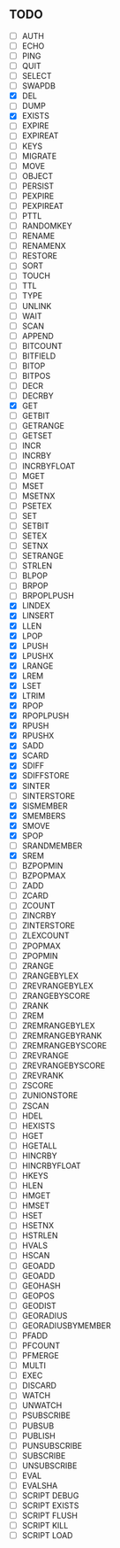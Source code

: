 ## TODO
- [ ] AUTH
- [ ] ECHO
- [ ] PING
- [ ] QUIT
- [ ] SELECT
- [ ] SWAPDB
- [x] DEL
- [ ] DUMP
- [x] EXISTS
- [ ] EXPIRE
- [ ] EXPIREAT
- [ ] KEYS
- [ ] MIGRATE
- [ ] MOVE
- [ ] OBJECT
- [ ] PERSIST
- [ ] PEXPIRE
- [ ] PEXPIREAT
- [ ] PTTL
- [ ] RANDOMKEY
- [ ] RENAME
- [ ] RENAMENX
- [ ] RESTORE
- [ ] SORT
- [ ] TOUCH
- [ ] TTL
- [ ] TYPE
- [ ] UNLINK
- [ ] WAIT
- [ ] SCAN
- [ ] APPEND
- [ ] BITCOUNT
- [ ] BITFIELD
- [ ] BITOP
- [ ] BITPOS
- [ ] DECR
- [ ] DECRBY
- [x] GET
- [ ] GETBIT
- [ ] GETRANGE
- [ ] GETSET
- [ ] INCR
- [ ] INCRBY
- [ ] INCRBYFLOAT
- [ ] MGET
- [ ] MSET
- [ ] MSETNX
- [ ] PSETEX
- [ ] SET
- [ ] SETBIT
- [ ] SETEX
- [ ] SETNX
- [ ] SETRANGE
- [ ] STRLEN
- [ ] BLPOP
- [ ] BRPOP
- [ ] BRPOPLPUSH
- [x] LINDEX
- [x] LINSERT
- [x] LLEN
- [x] LPOP
- [x] LPUSH
- [x] LPUSHX
- [x] LRANGE
- [x] LREM
- [x] LSET
- [x] LTRIM
- [x] RPOP
- [x] RPOPLPUSH
- [x] RPUSH
- [x] RPUSHX
- [x] SADD
- [x] SCARD
- [x] SDIFF
- [x] SDIFFSTORE
- [x] SINTER
- [ ] SINTERSTORE
- [x] SISMEMBER
- [x] SMEMBERS
- [x] SMOVE
- [x] SPOP
- [ ] SRANDMEMBER
- [x] SREM
- [ ] BZPOPMIN
- [ ] BZPOPMAX
- [ ] ZADD
- [ ] ZCARD
- [ ] ZCOUNT
- [ ] ZINCRBY
- [ ] ZINTERSTORE
- [ ] ZLEXCOUNT
- [ ] ZPOPMAX
- [ ] ZPOPMIN
- [ ] ZRANGE
- [ ] ZRANGEBYLEX
- [ ] ZREVRANGEBYLEX
- [ ] ZRANGEBYSCORE
- [ ] ZRANK
- [ ] ZREM
- [ ] ZREMRANGEBYLEX
- [ ] ZREMRANGEBYRANK
- [ ] ZREMRANGEBYSCORE
- [ ] ZREVRANGE
- [ ] ZREVRANGEBYSCORE
- [ ] ZREVRANK
- [ ] ZSCORE
- [ ] ZUNIONSTORE
- [ ] ZSCAN
- [ ] HDEL
- [ ] HEXISTS
- [ ] HGET
- [ ] HGETALL
- [ ] HINCRBY
- [ ] HINCRBYFLOAT
- [ ] HKEYS
- [ ] HLEN
- [ ] HMGET
- [ ] HMSET
- [ ] HSET
- [ ] HSETNX
- [ ] HSTRLEN
- [ ] HVALS
- [ ] HSCAN
- [ ] GEOADD
- [ ] GEOADD
- [ ] GEOHASH
- [ ] GEOPOS
- [ ] GEODIST
- [ ] GEORADIUS
- [ ] GEORADIUSBYMEMBER
- [ ] PFADD
- [ ] PFCOUNT
- [ ] PFMERGE
- [ ] MULTI
- [ ] EXEC
- [ ] DISCARD
- [ ] WATCH
- [ ] UNWATCH
- [ ] PSUBSCRIBE
- [ ] PUBSUB
- [ ] PUBLISH
- [ ] PUNSUBSCRIBE
- [ ] SUBSCRIBE
- [ ] UNSUBSCRIBE
- [ ] EVAL
- [ ] EVALSHA
- [ ] SCRIPT DEBUG
- [ ] SCRIPT EXISTS
- [ ] SCRIPT FLUSH
- [ ] SCRIPT KILL
- [ ] SCRIPT LOAD
